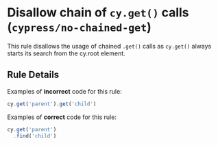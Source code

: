 # Disallow chain of `cy.get()` calls (`cypress/no-chained-get`)

<!-- end auto-generated rule header -->
This rule disallows the usage of chained `.get()` calls as `cy.get()` always starts its search from the cy.root element.

## Rule Details

Examples of **incorrect** code for this rule:

```js
cy.get('parent').get('child')
```

Examples of **correct** code for this rule:

```js
cy.get('parent')
  .find('child')
```
